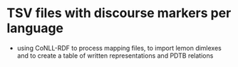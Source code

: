 # TSV files with discourse markers per language

- using CoNLL-RDF to process mapping files, to import lemon dimlexes and to create a table of written representations and PDTB relations
